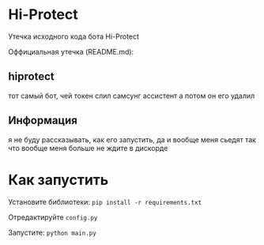 # Hi-Protect
Утечка исходного кода бота Hi-Protect

Оффициальная утечка (README.md):

## hiprotect
тот самый бот, чей токен слил самсунг ассистент а потом он его удалил

## Информация
я не буду рассказывать, как его запустить, да и вообще меня сьедят так что вообще меня больше не ждите в дискорде

# Как запустить
Установите библиотеки: ``pip install -r requirements.txt``

Отредактируйте ``config.py``

Запустите: ``python main.py``
